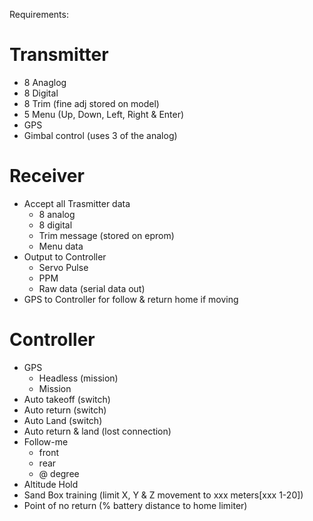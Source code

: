 Requirements:

Transmitter
===========
- 8 Anaglog
- 8 Digital
- 8 Trim (fine adj stored on model)
- 5 Menu (Up, Down, Left, Right & Enter)
- GPS
- Gimbal control (uses 3 of the analog)


Receiver
========
- Accept all Trasmitter data 
  - 8 analog
  - 8 digital
  - Trim message (stored on eprom)
  - Menu data
- Output to Controller
  - Servo Pulse
  - PPM
  - Raw data (serial data out)
- GPS to Controller for follow & return home if moving

Controller
==========
- GPS
  - Headless (mission)
  - Mission
- Auto takeoff (switch)
- Auto return (switch)
- Auto Land (switch)
- Auto return & land (lost connection)
- Follow-me
  - front
  - rear
  - @ degree
- Altitude Hold
- Sand Box training (limit X, Y & Z movement to xxx meters[xxx 1-20])
- Point of no return (% battery distance to home limiter)

